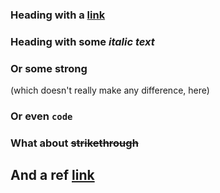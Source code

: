 ### Heading with a [link](https://github.com/)

### Heading with some _italic text_

### Or some **strong**
(which doesn't really make any difference, here)

### Or even `code`

### What about ~~strikethrough~~

## And a ref [link][destination]

[destination]: /some/url "link to nowhere"